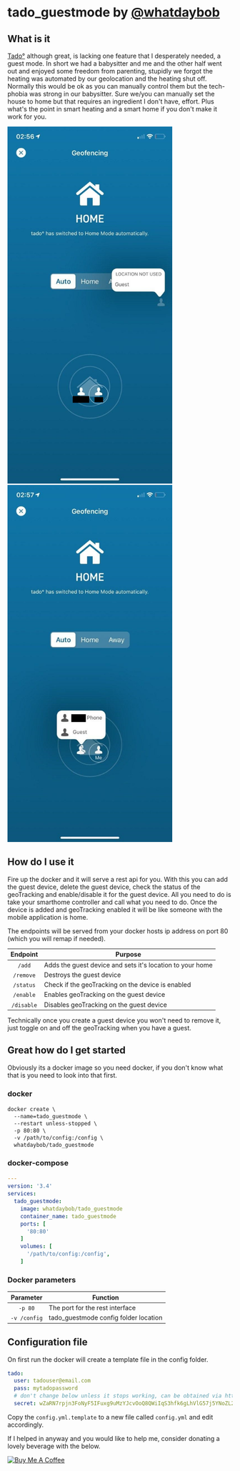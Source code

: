 # tado_guestmode by [@whatdaybob](https://github.com/whatdaybob)

## What is it

[Tado°](https://www.tado.com/) although great, is lacking one feature that I desperately needed, a guest mode. In short we had a babysitter and me and the other half went out and enjoyed some freedom from parenting, stupidly we forgot the heating was automated by our geolocation and the heating shut off. Normally this would be ok as you can manually control them but the tech-phobia was strong in our babysitter. Sure we/you can manually set the house to home but that requires an ingredient I don't have, effort. Plus what's the point in smart heating and a smart home if you don't make it work for you.

<!-- markdownlint-disable MD033 -->
<div style="width:100%">
  <img src="./img/tado_guestmode_geotrack_disabled.jpg" alt="geotrack_disabled" title="geotrack_disabled" height="800" />
  <img src="./img/tado_guestmode_geotrack_enabled.jpg" alt="geotrack_enabled" title="geotrack_enabled" height="800" />
</div>
<!-- markdownlint-enable MD033 -->

## How do I use it

Fire up the docker and it will serve a rest api for you. With this you can add the guest device, delete the guest device, check the status of the geoTracking and enable/disable it for the guest device. All you need to do is take your smarthome controller and call what you need to do. Once the device is added and geoTracking enabled it will be like someone with the mobile application is home.

The endpoints will be served from your docker hosts ip address on port 80 (which you will remap if needed).

| Endpoint | Purpose |
| :----: | --- |
| `/add` | Adds the guest device and sets it's location to your home |
| `/remove` | Destroys the guest device |
| `/status` | Check if the geoTracking on the device is enabled |
| `/enable` | Enables geoTracking on the guest device |
| `/disable` | Disables geoTracking on the guest device |

Technically once you create a guest device you won't need to remove it, just toggle on and off the geoTracking when you have a guest.

## Great how do I get started

Obviously its a docker image so you need docker, if you don't know what that is you need to look into that first.

### docker

```console
docker create \
  --name=tado_guestmode \
  --restart unless-stopped \
  -p 80:80 \
  -v /path/to/config:/config \
  whatdaybob/tado_guestmode
```

### docker-compose

```yaml
---
version: '3.4'
services:
  tado_guestmode:
    image: whatdaybob/tado_guestmode
    container_name: tado_guestmode
    ports: [
      '80:80'
    ]
    volumes: [
      '/path/to/config:/config',
    ]
```

### Docker parameters

| Parameter | Function |
| :----: | --- |
| `-p 80` | The port for the rest interface |
| `-v /config` | tado_guestmode config folder location |

## Configuration file

On first run the docker will create a template file in the config folder.

```yaml
tado:
  user: tadouser@email.com
  pass: mytadopassword
  # don't change below unless it stops working, can be obtained via https://my.tado.com/webapp/env.js
  secret: wZaRN7rpjn3FoNyF5IFuxg9uMzYJcvOoQ8QWiIqS3hfk6gLhVlG57j5YNoZL2Rtc
```

Copy the `config.yml.template` to a new file called `config.yml` and edit accordingly.

If I helped in anyway and you would like to help me, consider donating a lovely beverage with the below.

<!-- markdownlint-disable MD033 -->
<a href="https://www.buymeacoffee.com/whatdaybob" target="_blank"><img src="https://cdn.buymeacoffee.com/buttons/lato-black.png" alt="Buy Me A Coffee" style="height: 51px !important;width: 217px !important;" ></a>
<!-- markdownlint-enable MD033 -->